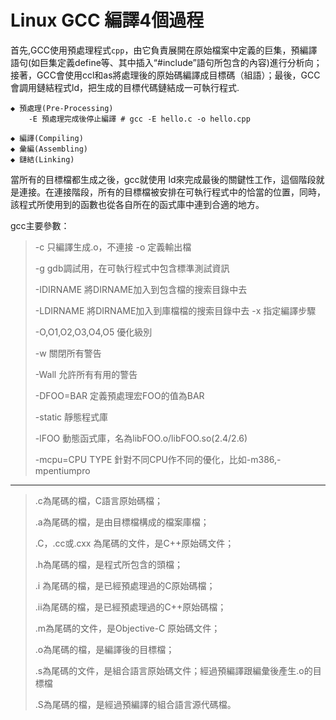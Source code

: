 # Linux GCC 編譯4個過程


首先,GCC使用預處理程式`cpp`，由它負責展開在原始檔案中定義的巨集，預編譯語句(如巨集定義define等、其中插入“#include”語句所包含的內容)進行分析向；接著，GCC會使用ccl和as將處理後的原始碼編譯成目標碼（組語）；最後，GCC會調用鏈結程式ld，把生成的目標代碼鏈結成一可執行程式.


```
◆ 預處理(Pre-Processing)
    -E 預處理完成後停止編譯 # gcc -E hello.c -o hello.cpp

◆ 編譯(Compiling)
◆ 彙編(Assembling)
◆ 鏈結(Linking) 

```


當所有的目標檔都生成之後，gcc就使用 ld來完成最後的關鍵性工作，這個階段就是連接。在連接階段，所有的目標檔被安排在可執行程式中的恰當的位置，同時，該程式所使用到的函數也從各自所在的函式庫中連到合適的地方。


gcc主要參數： 


> -c 只編譯生成.o，不連接     -o 定義輸出檔
> 
> 
> -g gdb調試用，在可執行程式中包含標準測試資訊
> 
> -IDIRNAME  將DIRNAME加入到包含檔的搜索目錄中去
> 
> -LDIRNAME 將DIRNAME加入到庫檔檔的搜索目錄中去
> -x 指定編譯步驟
> 
> 
> -O,O1,O2,O3,O4,O5 優化級別
> 
> -w 關閉所有警告
> 
> -Wall 允許所有有用的警告
> 
> -DFOO=BAR 定義預處理宏FOO的值為BAR
> 
> -static  靜態程式庫
> 
> -lFOO 動態函式庫，名為libFOO.o/libFOO.so(2.4/2.6)
> 
> -mcpu=CPU TYPE 針對不同CPU作不同的優化，比如-m386,-mpentiumpro


---

> .c為尾碼的檔，C語言原始碼檔；
> 
> .a為尾碼的檔，是由目標檔構成的檔案庫檔；
> 
> .C，.cc或.cxx 為尾碼的文件，是C++原始碼文件；
> 
> .h為尾碼的檔，是程式所包含的頭檔；
> 
> .i 為尾碼的檔，是已經預處理過的C原始碼檔；
> 
> .ii為尾碼的檔，是已經預處理過的C++原始碼檔；
> 
> .m為尾碼的文件，是Objective-C 原始碼文件；
> 
> .o為尾碼的檔，是編譯後的目標檔；
> 
> .s為尾碼的文件，是組合語言原始碼文件；經過預編譯跟編彙後產生.o的目標檔
> 
> .S為尾碼的檔，是經過預編譯的組合語言源代碼檔。